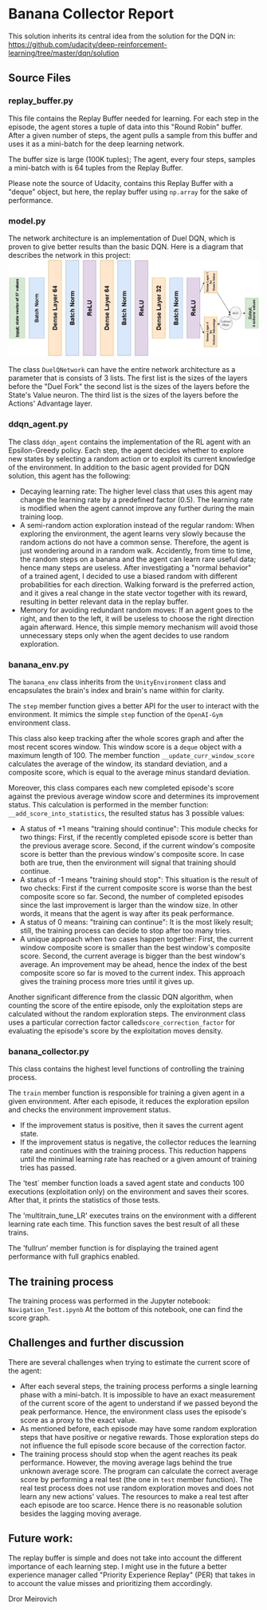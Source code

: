[//]: # (Image References)
[image1]: https://github.com/drormeir/BananaCollector/blob/master/Network_Diagram.jpg "Network Architecture"

# Banana Collector Report
This solution inherits its central idea from the solution for the DQN in:
https://github.com/udacity/deep-reinforcement-learning/tree/master/dqn/solution

## Source Files
### replay_buffer.py
This file contains the Replay Buffer needed for learning.
For each step in the episode, the agent stores a tuple of data into this "Round Robin" buffer. After a given number of steps, the agent pulls a sample from this buffer and uses it as a mini-batch for the deep learning network.

The buffer size is large (100K tuples); The agent, every four steps, samples a mini-batch with is 64 tuples from the Replay Buffer.

Please note the source of Udacity, contains this Replay Buffer with a "deque" object, but here, the replay buffer using `np.array` for the sake of performance.

### model.py
The network architecture is an implementation of Duel DQN, which is proven to give better results than the basic DQN.
Here is a diagram that describes the network in this project:
![Network Architecture][image1]

The class `DuelQNetwork` can have the entire network architecture as a parameter that is consists of 3 lists. The first list is the sizes of the layers before the "Duel Fork" the second list is the sizes of the layers before the State's Value neuron. The third list is the sizes of the layers before the Actions' Advantage layer.

### ddqn_agent.py
The class `ddqn_agent` contains the implementation of the RL agent with an Epsilon-Greedy policy. Each step, the agent decides whether to explore new states by selecting a random action or to exploit its current knowledge of the environment. In addition to the basic agent provided for DQN solution, this agent has the following:

* Decaying learning rate: The higher level class that uses this agent may change the learning rate by a predefined factor (0.5). The learning rate is modified when the agent cannot improve any further during the main training loop.
* A semi-random action exploration instead of the regular random: When exploring the environment, the agent learns very slowly because the random actions do not have a common sense. Therefore, the agent is just wondering around in a random walk. Accidently, from time to time, the random steps on a banana and the agent can learn rare useful data; hence many steps are useless. After investigating a "normal behavior" of a trained agent, I decided to use a biased random with different probabilities for each direction. Walking forward is the preferred action, and it gives a real change in the state vector together with its reward, resulting in better relevant data in the replay buffer.
* Memory for avoiding redundant random moves: If an agent goes to the right, and then to the left, it will be useless to choose the right direction again afterward. Hence, this simple memory mechanism will avoid those unnecessary steps only when the agent decides to use random exploration.

### banana_env.py
The `banana_env` class inherits from the `UnityEnvironment` class and encapsulates the brain's index and brain's name within for clarity.

The `step` member function gives a better API for the user to interact with the environment. It mimics the simple `step` function of the `OpenAI-Gym` environment class.

This class also keep tracking after the whole scores graph and after the most recent scores window. This window score is a `deque` object with a maximum length of 100. The member function `__update_curr_window_score` calculates the average of the window, its standard deviation, and a composite score, which is equal to the average minus standard deviation. 

Moreover, this class compares each new completed episode's score against the previous average window score and determines its improvement status. This calculation is performed in the member function: `__add_score_into_statistics`, the resulted status has 3 possible values:
* A status of +1 means "training should continue": This module checks for two things: First, if the recently completed episode score is better than the previous average score. Second,  if the current window's composite score is better than the previous window's composite score. In case both are true, then the environment will signal that training should continue.
* A status of -1 means "training should stop": This situation is the result of two checks: First if the current composite score is worse than the best composite score so far. Second, the number of completed episodes since the last improvement is larger than the window size. In other words, it means that the agent is way after its peak performance.
* A status of 0 means: "training can continue": It is the most likely result; still, the training process can decide to stop after too many tries.
* A unique approach when two cases happen together: First, the current window composite score is smaller than the best window's composite score. Second, the current average is bigger than the best window's average. An improvement may be ahead, hence the index of the best composite score so far is moved to the current index. This approach gives the training process more tries until it gives up.

Another significant difference from the classic DQN algorithm, when counting the score of the entire episode, only the exploitation steps are calculated without the random exploration steps. The environment class uses a particular correction factor called`score_correction_factor` for evaluating the episode's score by the exploitation moves density.

### banana_collector.py
This class contains the highest level functions of controlling the training process.

The `train` member function is responsible for training a given agent in a given environment. After each episode, it reduces the exploration epsilon and checks the environment improvement status.
* If the improvement status is positive, then it saves the current agent state.
* If the improvement status is negative, the collector reduces the learning rate and continues with the training process. This reduction happens until the minimal learning rate has reached or a given amount of training tries has passed.

The 'test` member function loads a saved agent state and conducts 100 executions (exploitation only) on the environment and saves their scores. After that, it prints the statistics of those tests.

The 'multitrain_tune_LR' executes trains on the environment with a different learning rate each time. This function saves the best result of all these trains.

The 'fullrun' member function is for displaying the trained agent performance with full graphics enabled.

## The training process
The training process was performed in the Jupyter notebook: `Navigation_Test.ipynb`
At the bottom of this notebook, one can find the score graph.

## Challenges and further discussion
There are several challenges when trying to estimate the current score of the agent:

* After each several steps, the training process performs a single learning phase with a mini-batch. It is impossible to have an exact measurement of the current score of the agent to understand if we passed beyond the peak performance. Hence, the environment class uses the episode's score as a proxy to the exact value.
* As mentioned before, each episode may have some random exploration steps that have positive or negative rewards. Those exploration steps do not influence the full episode score because of the correction factor.
* The training process should stop when the agent reaches its peak performance. However, the moving average lags behind the true unknown average score. The program can calculate the correct average score by performing a real test (the one in `test` member function). The real test process does not use random exploration moves and does not learn any new actions' values. The resources to make a real test after each episode are too scarce. Hence there is no reasonable solution besides the lagging moving average.

## Future work:
The replay buffer is simple and does not take into account the different importance of each learning step. I might use in the future a better experience manager called "Priority Experience Replay" (PER) that takes in to account the value misses and prioritizing them accordingly.

Dror Meirovich

